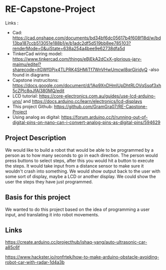 # RE-Capstone-Project
Links : 
 - Cad: https://cad.onshape.com/documents/bd34bf6dc05617b4f608f18d/w/bd13ba187ccb513051e188b1/e/b1adc2df5d519bb8ee785103?renderMode=0&uiState=638a254a4bee9e62738dfa5d
 - TinkerCad wiring model: https://www.tinkercad.com/things/eBjEkA2dCxX-glorious-jarv-maimu/editel?sharecode=itGWf0Pjx4TLPRK4SHMiTf7WnVHwUmcwl8qrGiridyQ
    -also found in diagrams
 - Capstone instrucitons: https://docs.google.com/document/d/1Ap9XnDHmlUpDhtRLOVqSsqf3xh5cZPlc8qJfAl380MQ/edit
 - LCD tutorial: https://core-electronics.com.au/guides/use-lcd-arduino-uno/ and https://docs.arduino.cc/learn/electronics/lcd-displays
 - This project Github: https://github.com/GramGra07/RE-Capstone-Project
 - Using analog as digital: https://forum.arduino.cc/t/running-out-of-digital-pins-on-nano-can-i-convert-analog-pins-as-digital-pins/594629

## Project Description
We would like to build a robot that would be able to be programmed by a person as to how many seconds to go in each direction. The person would press buttons to select steps, after this you would hit a button to execute the steps. It would take input from a distance sensor to make sure it wouldn't crash into something. We would show output back to the user with some sort of display, maybe a LCD or another display. We could show the user the steps they have just programmed.

## Basis for this project
We wanted to do this project based on the idea of programming a user input, and translating it into robot movements.

## Links
https://create.arduino.cc/projecthub/ishaq-yang/auto-ultrasonic-car-a85c6f

https://www.hackster.io/ronfrtek/how-to-make-arduino-obstacle-avoiding-robot-car-with-radar-1d4a3b
